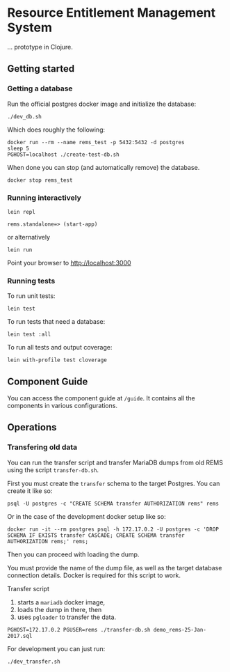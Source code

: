 # Resource Entitlement Management System

... prototype in Clojure.

## Getting started

### Getting a database

Run the official postgres docker image and initialize the database:

```
./dev_db.sh
```

Which does roughly the following:

```
docker run --rm --name rems_test -p 5432:5432 -d postgres
sleep 5
PGHOST=localhost ./create-test-db.sh
```

When done you can stop (and automatically remove) the database.

```
docker stop rems_test
```

### Running interactively

```
lein repl

rems.standalone=> (start-app)
```

or alternatively

```
lein run
```

Point your browser to <http://localhost:3000>

### Running tests

To run unit tests:

```
lein test
```

To run tests that need a database:

```
lein test :all
```

To run all tests and output coverage:

```
lein with-profile test cloverage
```

## Component Guide

You can access the component guide at `/guide`. It contains all the components in various configurations.

## Operations

### Transfering old data

You can run the transfer script and transfer MariaDB dumps from old REMS using the script `transfer-db.sh`.

First you must create the `transfer` schema to the target Postgres. You can create it like so:
```
psql -U postgres -c "CREATE SCHEMA transfer AUTHORIZATION rems" rems
```

Or in the case of the development docker setup like so:
```
docker run -it --rm postgres psql -h 172.17.0.2 -U postgres -c 'DROP SCHEMA IF EXISTS transfer CASCADE; CREATE SCHEMA transfer AUTHORIZATION rems;' rems;
```

Then you can proceed with loading the dump.

You must provide the name of the dump file, as well as the target database connection details. Docker is required for this script to work.

Transfer script
1. starts a `mariadb` docker image,
1. loads the dump in there, then
1. uses `pgloader` to transfer the data.

```
PGHOST=172.17.0.2 PGUSER=rems ./transfer-db.sh demo_rems-25-Jan-2017.sql
```

For development you can just run:

```
./dev_transfer.sh
```
